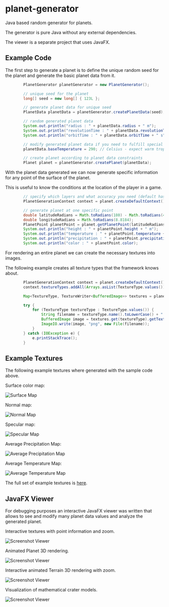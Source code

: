 # planet-generator

Java based random generator for planets.

The generator is pure Java without any external dependencies.

The viewer is a separate project that uses JavaFX.

## Example Code

The first step to generate a planet is to define the unique random seed for the planet and
generate the basic planet data from it.

```java
        PlanetGenerator planetGenerator = new PlanetGenerator();

        // unique seed for the planet
        long[] seed = new long[] { 123L };

        // generate planet data for unique seed
        PlanetData planetData = planetGenerator.createPlanetData(seed);

        // random generated planet data
        System.out.println("radius : " + planetData.radius + " m");
        System.out.println("revolutionTime : " + planetData.revolutionTime + " s");
        System.out.println("orbitTime : " + planetData.orbitTime + " s");

        // modify generated planet data if you need to fulfill special constraints
        planetData.baseTemperature = 290; // Celsius - expect warm tropics at the equator, small polar caps

        // create planet according to planet data constraints
        Planet planet = planetGenerator.createPlanet(planetData);
```

With the planet data generated we can now generate specific information for any point of the surface of the planet.

This is useful to know the conditions at the location of the player in a game.

```java
        // specify which layers and what accuracy you need (default has all layers and good enough accuracy)
        PlanetGenerationContext context = planet.createDefaultContext();

        // generate planet at one specific point
        double latitudeRadians = Math.toRadians(180) - Math.toRadians(47.2266 + 90);
        double longitudeRadians = Math.toRadians(8.8184);
        PlanetPoint planetPoint = planet.getPlanetPoint(latitudeRadians, longitudeRadians, context);
        System.out.println("height : " + planetPoint.height + " m");
        System.out.println("temperature : " + planetPoint.temperature + " K");
        System.out.println("precipitation : " + planetPoint.precipitation);
        System.out.println("color : " + planetPoint.color);
```

For rendering an entire planet we can create the necessary textures into images.

The following example creates all texture types that the framework knows about.

```java
        PlanetGenerationContext context = planet.createDefaultContext();
        context.textureTypes.addAll(Arrays.asList(TextureType.values()));

        Map<TextureType, TextureWriter<BufferedImage>> textures = planet.getTextures(1024, 512, context, (width, height, textureType) -> new BufferedImageTextureWriter(width, height));

        try {
            for (TextureType textureType : TextureType.values()) {
                String filename = textureType.name().toLowerCase() + ".png";
                BufferedImage image = textures.get(textureType).getTexture();
                ImageIO.write(image, "png", new File(filename));
            }
        } catch (IOException e) {
            e.printStackTrace();
        }
```

## Example Textures

The following example textures where generated with the sample code above.

Surface color map:

![Surface Map](ch.obermuhlner.planetgen.docs/images/seed123/diffuse.png)

Normal map:

![Normal Map](ch.obermuhlner.planetgen.docs/images/seed123/normal.png)

Specular map:

![Specular Map](ch.obermuhlner.planetgen.docs/images/seed123/specular.png)

Average Precipitation Map:

![Average Precipitation Map](ch.obermuhlner.planetgen.docs/images/seed123/precipitation_average.png)

Average Temperature Map:

![Average Temperature Map](ch.obermuhlner.planetgen.docs/images/seed123/thermal_average.png)

The full set of example textures is [here](ch.obermuhlner.planetgen.docs/images/seed123).

## JavaFX Viewer

For debugging purposes an interactive JavaFX viewer was written that allows to
see and modify many planet data values and
analyze the generated planet.

Interactive textures with point information and zoom.

![Screenshot Viewer](ch.obermuhlner.planetgen.docs/images/planet-generator-1.png?raw=true)

Animated Planet 3D rendering.

![Screenshot Viewer](ch.obermuhlner.planetgen.docs/images/planet-generator-2.png?raw=true)

Interactive animated Terrain 3D rendering with zoom.

![Screenshot Viewer](ch.obermuhlner.planetgen.docs/images/planet-generator-3.png?raw=true)

Visualization of mathematical crater models. 

![Screenshot Viewer](ch.obermuhlner.planetgen.docs/images/planet-generator-4.png?raw=true)
